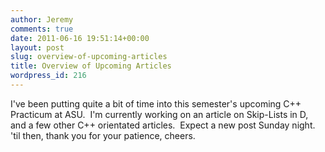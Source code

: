 ```yaml
---
author: Jeremy
comments: true
date: 2011-06-16 19:51:14+00:00
layout: post
slug: overview-of-upcoming-articles
title: Overview of Upcoming Articles
wordpress_id: 216
---
```


I've been putting quite a bit of time into this semester's upcoming C++ Practicum at ASU.  I'm currently working on an article on Skip-Lists in D, and a few other C++ orientated articles.  Expect a new post Sunday night. 'til then, thank you for your patience, cheers.
